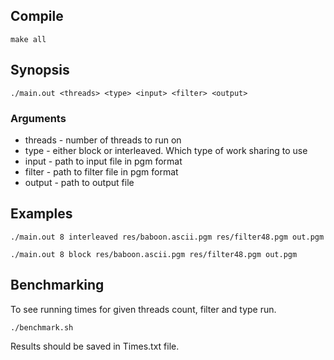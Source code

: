 ## Compile
```
make all
```

## Synopsis
```
./main.out <threads> <type> <input> <filter> <output> 
```

### Arguments 
* threads - number of threads to run on
* type - either block or interleaved. Which type of work sharing to use
* input - path to input file in pgm format
* filter - path to filter file in pgm format
* output - path to output file

## Examples
```
./main.out 8 interleaved res/baboon.ascii.pgm res/filter48.pgm out.pgm

./main.out 8 block res/baboon.ascii.pgm res/filter48.pgm out.pgm
```

## Benchmarking
To see running times for given threads count, filter and type run.
```
./benchmark.sh
```
Results should be saved in Times.txt file.
